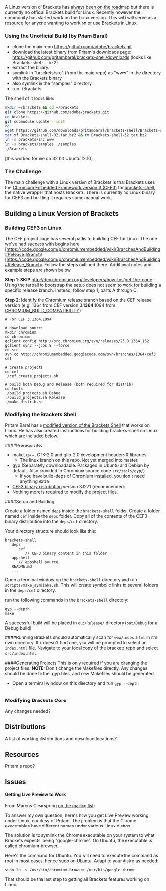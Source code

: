 A Linux version of Brackets has [always been on the roadmap](https://trello.com/card/linux-desktop-application/4f90a6d98f77505d7940ce88/457) but there is currently no official Brackets build for Linux. Recently however the community has started work on the Linux version. This wiki will serve as a resource for anyone wanting to work on or use Brackets in Linux. 

### Using the Unofficial Build (by Priam Baral)

* clone the main repo https://github.com/adobe/brackets.git
* download the latest binary from Pritam's downloads page: https://github.com/pritambaral/brackets-shell/downloads (looks like Brackets-shell-....bz2)
* extract the binary.
* symlink in "brackets/src" (from the main repo) as "www" in the directory with the Brackets binary
* also symlink in the "samples" directory
* run ./Brackets

The shell of it looks like:

```bash
mkdir ~/brackets && cd ~/brackets
git clone https://github.com/adobe/brackets.git
cd brackets
git submodule update --init
cd ..
wget https://github.com/downloads/pritambaral/brackets-shell/Brackets-shell-32.tar.bz2
tar xf Brackets-shell-32.tar.bz2 && rm Brackets-shell-32.tar.bz2
ln -s brackets/src www
ln -s brackets/samples ./samples
./Brackets
```

[this worked for me on 32 bit Ubuntu 12.10]

### The Challenge

The main challenge with a Linux version of Brackets is that Brackets uses the [Chromium Embedded Framework version 3 (CEF3)](http://code.google.com/p/chromiumembedded/) for [brackets-shell](https://github.com/adobe/brackets-shell/), the native wrapper that hosts Brackets. There is currently no Linux binary for CEF3 and building it requires some manual work.

## Building a Linux Version of Brackets

### Building CEF3 on Linux

The CEF project page has several paths to building CEF for Linux. The one we've had success with begins here [https://code.google.com/p/chromiumembedded/wiki/BranchesAndBuilding#Release_Branch](https://code.google.com/p/chromiumembedded/wiki/BranchesAndBuilding#Release_Branch). Follow the steps outlined there. Additional notes and example steps are shown below

**Step 1**: **SKIP** http://dev.chromium.org/developers/how-tos/get-the-code - Using the tarball to bootstrap the setup does not seem to work for building a specific release branch. Instead, follow step 1, parts A through C.

**Step 2**: Identify the Chromium release branch based on the CEF release version (e.g. 1364 from CEF version  3.**1364**.1094 from [CHROMIUM_BUILD_COMPATIBILITY](https://code.google.com/p/chromiumembedded/source/browse/branches/1364/cef3/CHROMIUM_BUILD_COMPATIBILITY.txt))

```
# For CEF 3.1364.1094

# download source
mkdir chromium
cd chromium
gclient config http://src.chromium.org/svn/releases/25.0.1364.152
gclient sync --jobs 8 --force
cd src
svn co http://chromiumembedded.googlecode.com/svn/branches/1364/cef3 cef

# create projects
cd cef
./cef_create_projects.sh

# build both Debug and Release (both required for distrib)
cd tools
./build_projects.sh Debug
./build_projects.sh Release
./make_distrib.sh
```

### Modifying the Brackets Shell

Pritam Baral has a [modified version of the Brackets Shell](https://github.com/pritambaral/brackets-shell/tree/linux) that works on Linux. He has also created instructions for building brackets-shell on Linux which are included below.

####Prerequisites

* make, g++, GTK-2.0 and glib-2.0 development headers & libraries
  * The linux branch on this repo. Not yet merged into master.
* gyp (Separately downloadable. Packaged in Ubuntu and Debian by default. Also provided in Chromium source code `src/tools/gyp/`)
  * If you have build-deps of Chromium installed, you don't need anything extra
* [CEF3 binary distribution](http://github.com/pritambaral/brackets-shell/downloads)  version 3.1271 (recommended) 
* Nothing more is required to modify the project files.

####Setup and Building

Create a folder named `deps` inside the `brackets-shell` folder.
Create a folder named `cef` inside the `deps` folder.
Copy all of the contents of the CEF3 binary distribution into the `deps/cef` directory. 

Your directory structure should look like this:
```
brackets-shell
   deps
      cef
         // CEF3 binary content in this folder
   appshell
      // appshell source
   README.md
   ...
```

Open a terminal window on the `brackets-shell` directory and run `scripts/make_symlinks.sh`. This will create symbolic links to several folders in the `deps/cef` directory.

run the following commands in the `brackets-shell` directory:
```
gyp --depth .
make
```

A successful build will be placed in `out/Release/` directory (`out/Debug` for a Debug build)

####Running
Brackets should automatically scan for `www/index.html` in it's own directory. If it doesn't find one, you will be prompted to select an `index.html` file. Navigate to your local copy of the brackets repo and select `src/index.html`.

####Generating Projects
This is only required if you are changing the project files. **NOTE:** Don't change the Makefiles directly. Any changes should be done to the .gyp files, and new Makefiles should be generated.

* Open a terminal window on this directory and run <code>gyp --depth .</code>

### Modifying Brackets Core

Any changes needed?

## Distributions 

A list of working distributions and download locations?

## Resources

Pritam's repo? 

## Issues

#### Getting Live Preview to Work

From Marcus Clearspring [on the mailing list](https://groups.google.com/d/msg/brackets-dev/K26IkouXAq0/L65r-auzNzcJ):

To answer my own question, here's how you get Live Preview working under Linux, courtesy of Pritam. The problem is that the Chrome executables have different names under various Linux distros.

The solution is to symlink the Chrome executable on your system to what Brackets expects, being "google-chrome". On Ubuntu, the executable is called chromium-browser.

Here's the command for Ubuntu. You will need to execute the command as root in most cases, hence sudo on Ubuntu. Adapt to your distro as needed:

`sudo ln -s /usr/bin/chromium-browser /usr/bin/google-chrome`

That should be the last step to getting all Brackets features working on Linux.